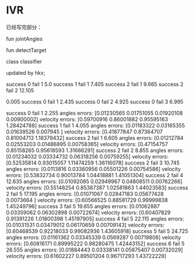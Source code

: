 # IVR
已经写完部分：

fun jointAngles

fun detectTarget

class classifier

updated by hkx;

success 0
fail 1
5.0
success 1
fail 1
7.405
success 2
fail 1
9.665
success 2
fail 2
12.105

0.005
success 0
fail 1
2.435
success 0
fail 2
4.925
success 0
fail 3
6.995

success 0
fail 1
2.255
angles errors: [0.01230565 0.01751055 0.01920108 0.00900002]
velocity errors: [0.59700916 0.86001882 0.95595163 1.28424788]
success 1
fail 1
4.055
angles errors: [0.01183322 0.03165355 0.01639526 0.007945  ]
velocity errors: [0.41877847 0.87364707 0.81004713 1.18379432]
success 2
fail 1
6.605
angles errors: [0.01212784 0.02553203 0.01486895 0.00758365]
velocity errors: [0.47154757 0.85158265 0.95618593 1.31666291]
success 2
fail 2
8.855
angles errors: [0.01234032 0.03334732 0.06318256 0.00759255]
velocity errors: [0.52535814 0.93015057 1.11474259 1.36116078]
success 2
fail 3
10.745
angles errors: [0.0113816  0.03360956 0.05501226 0.00754586]
velocity errors: [0.53832734 0.90013784 1.04418881 1.41051304]
success 2
fail 4
12.635
angles errors: [0.01092085 0.02949967 0.04808511 0.00762266]
velocity errors: [0.55148254 0.85387387 1.02581863 1.44023583]
success 2
fail 5
17.195
angles errors: [0.01071067 0.02847183 0.05677428 0.0073664 ]
velocity errors: [0.60566525 0.88581729 0.99999838 1.45249796]
success 3
fail 5
19.655
angles errors: [0.01062887 0.03359062 0.06302898 0.00722674]
velocity errors: [0.60407829 0.91391226 1.01800398 1.45197905]
success 4
fail 5
22.115
angles errors: [0.01031531 0.03479012 0.06170659 0.00709143]
velocity errors: [0.60468539 0.92218033 0.99082936 1.43605918]
success 5
fail 5
24.725
angles errors: [0.01161362 0.03345339 0.0569287  0.00719808]
velocity errors: [0.60816171 0.89995222 0.98280475 1.42443152]
success 6
fail 5
26.555
angles errors: [0.01884443 0.03338141 0.05875407 0.00732029]
velocity errors: [0.61602227 0.89501204 0.96717293 1.43722229]
